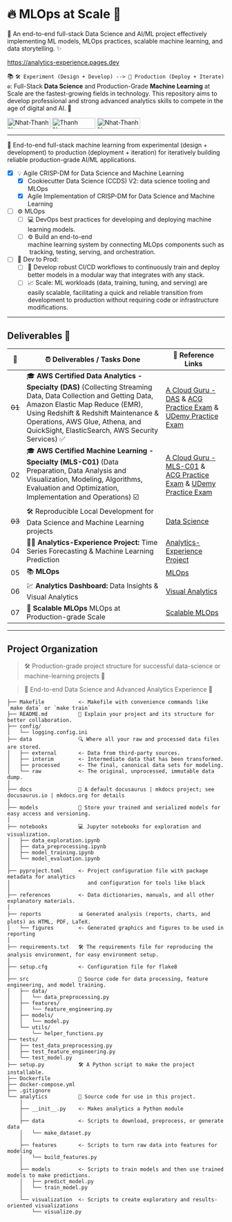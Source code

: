 # 🔥 MLOps at Scale 🦅

🌟 An end-to-end full-stack Data Science and AI/ML project effectively implementing ML models, MLOps practices, scalable machine learning, and data storytelling. ✨

https://analytics-experience.pages.dev

📚 `🛠️ Experiment (Design + Develop) --> 🚀 Production (Deploy + Iterate) ⚙️`: Full-Stack **Data Science** and Production-Grade **Machine Learning** at Scale are the fastest-growing fields in technology. This repository aims to develop professional and strong advanced analytics skills to compete in the age of digital and AI. 🏁

<div align="left">
  <a href="https://www.linkedin.com/in/nnthanh" target="blank"><img align="center" src="https://img.shields.io/badge/-nnthanh-blue?style=flat-square&logo=Linkedin&logoColor=white&link=https://www.linkedin.com/in/nnthanh/" alt="Nhat-Thanh Nguyen" height="25" width="100" /></a>
  <a href="https://github.com/nnthanh101/" target="blank"><img align="center" src="https://img.shields.io/github/followers/nnthanh101?label=Follow&style=social&link=https://github.com/nnthanh101/" alt="Thanh Nguyen" height="25" width="100" /></a>
  <a href="https://www.facebook.com/groups/platformengineering" target="blank"><img align="center" src="https://img.shields.io/badge/Facebook-blue?style=flat-square&logo=facebook&logoColor=white&link=[https://www.linkedin.com/in/nnthanh/](https://www.facebook.com/groups/platformengineering)" alt="Nhat-Thanh Nguyen" height="25" width="100" /></a>  
</div>

---

🎯 End-to-end full-stack machine learning from experimental (design + development) to production (deployment + iteration) for iteratively building reliable production-grade AI/ML applications.

* [x] 💡 Agile CRISP-DM for Data Science and Machine Learning
  * [x] Cookiecutter Data Science (CCDS) V2: data science tooling and MLOps
  * [x] Agile Implementation of CRISP-DM for Data Science and Machine Learning
* [ ] ⚙️ MLOps
  * [ ] 💻 DevOps best practices for developing and deploying machine learning models.
  * [ ] ⚙️ Build an end-to-end machine learning system by connecting MLOps components such as tracking, testing, serving, and orchestration.
* [ ] 🚀 Dev to Prod:
  * [ ] 🐙 Develop robust CI/CD workflows to continuously train and deploy better models in a modular way that integrates with any stack.
  * [ ] 📈 Scale: ML workloads (data, training, tuning, and serving) are easily scalable, facilitating a quick and reliable transition from development to production without requiring code or infrastructure modifications.

---

## Deliverables 💎

|**:calendar:**|**:alarm_clock: Deliverables / Tasks Done**| **:link: Reference Links**|
|------|--------------------|---------------------|
|~~01~~| 🎓 **AWS Certified Data Analytics - Specialty (DAS)** (Collecting Streaming Data, Data Collection and Getting Data, Amazon Elastic Map Reduce (EMR), Using Redshift & Redshift Maintenance & Operations, AWS Glue, Athena, and QuickSight, ElasticSearch, AWS Security Services) ✅ | [A Cloud Guru - DAS](https://learn.acloud.guru/course/aws-certified-database-speciality-dbs-c01/dashboard) & [ACG Practice Exam](https://practice-exam.acloud.guru/9f55ebb2-12f8-4a55-a41b-fe5cb1917e30) & [UDemy Practice Exam](https://www.udemy.com/course/aws-certified-data-analytics-specialty-practice-exams-amazon/)|
|02| 🎓 **AWS Certified Machine Learning - Specialty (MLS-C01)** (Data Preparation, Data Analysis and Visualization, Modeling, Algorithms, Evaluation and Optimization, Implementation and Operations) ☑️ | [A Cloud Guru - MLS-C01](https://learn.acloud.guru/course/aws-certified-machine-learning-specialty/dashboard) & [ACG Practice Exam](https://practice-exam.acloud.guru/f87ac9a1-2d47-44f1-8e10-2a8e43959ef5) & [UDemy Practice Exam](https://www.udemy.com/course/aws-certified-machine-learning-specialty-practice-exams-amazon/) |  
|~~03~~| 🛠 Reproducible Local Development for Data Science and Machine Learning projects | [Data Science](https://github.com/nnthanh101/Data-Science) | 
|04| 👨‍💻 **Analytics-Experience Project:** Time Series Forecasting & Machine Learning Prediction | [Analytics-Experience Project](https://analytics-experience.pages.dev) |
|05| 📚 **MLOps** | [MLOps]() |
|06| 💹 **Analytics Dashboard:** Data Insights & Visual Analytics | [Visual Analytics]()|
|07| 🚀 **Scalable MLOps** MLOps at Production-grade Scale | [Scalable MLOps](#)|

--------

## Project Organization

> 🛠 Production-grade project structure for successful data-science or machine-learning projects 🚀

> 💎 End-to-end Data Science and Advanced Analytics Experience 🚀


```
├── Makefile           <- Makefile with convenience commands like `make data` or `make train`
├── README.md          🤝 Explain your project and its structure for better collaboration.
├── config/
│   └── logging.config.ini
├── data               🔍 Where all your raw and processed data files are stored.
│   ├── external       <- Data from third-party sources.
│   ├── interim        <- Intermediate data that has been transformed.
│   ├── processed      <- The final, canonical data sets for modeling.
│   └── raw            <- The original, unprocessed, immutable data dump.
│
├── docs               📓 A default docusaurus | mkdocs project; see docusaurus.io | mkdocs.org for details
│
├── models             🧠 Store your trained and serialized models for easy access and versioning.
│
├── notebooks          💻 Jupyter notebooks for exploration and visualization.
│   ├── data_exploration.ipynb
│   ├── data_preprocessing.ipynb
│   ├── model_training.ipynb
│   └── model_evaluation.ipynb
│
├── pyproject.toml     <- Project configuration file with package metadata for analytics
│                         and configuration for tools like black
│
├── references         <- Data dictionaries, manuals, and all other explanatory materials.
│
├── reports            📊 Generated analysis (reports, charts, and plots) as HTML, PDF, LaTeX.
│   └── figures        <- Generated graphics and figures to be used in reporting
│
├── requirements.txt   🛠 The requirements file for reproducing the analysis environment, for easy environment setup.
│
├── setup.cfg          <- Configuration file for flake8
│
├── src                💾 Source code for data processing, feature engineering, and model training.
│   ├── data/
│   │   └── data_preprocessing.py
│   ├── features/
│   │   └── feature_engineering.py
│   ├── models/
│   │   └── model.py
│   └── utils/
│       └── helper_functions.py
├── tests/
│   ├── test_data_preprocessing.py
│   ├── test_feature_engineering.py
│   └── test_model.py
├── setup.py           🛠 A Python script to make the project installable.
├── Dockerfile
├── docker-compose.yml
├── .gitignore
└── analytics          🧩 Source code for use in this project.
    │
    ├── __init__.py    <- Makes analytics a Python module
    │
    ├── data           <- Scripts to download, preprocess, or generate data
    │   └── make_dataset.py
    │
    ├── features       <- Scripts to turn raw data into features for modeling
    │   └── build_features.py
    │
    ├── models         <- Scripts to train models and then use trained models to make predictions.           
    │   ├── predict_model.py
    │   └── train_model.py
    │
    └── visualization  <- Scripts to create exploratory and results-oriented visualizations
        └── visualize.py
```